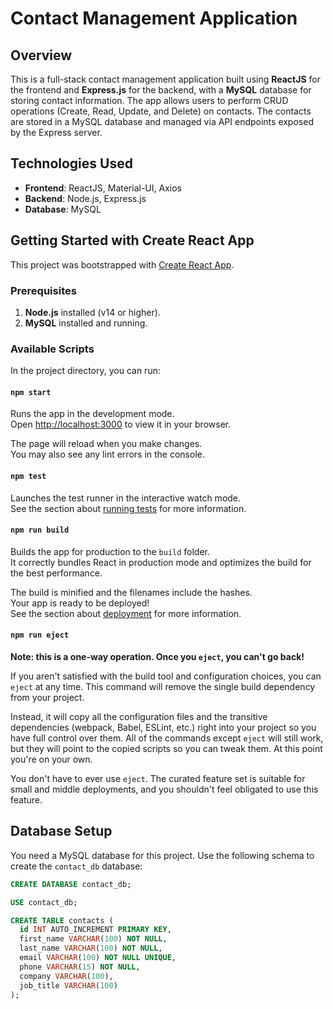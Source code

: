 # Contact Management Application

## Overview

This is a full-stack contact management application built using **ReactJS** for the frontend and **Express.js** for the backend, with a **MySQL** database for storing contact information. The app allows users to perform CRUD operations (Create, Read, Update, and Delete) on contacts. The contacts are stored in a MySQL database and managed via API endpoints exposed by the Express server.

## Technologies Used

- **Frontend**: ReactJS, Material-UI, Axios
- **Backend**: Node.js, Express.js
- **Database**: MySQL

## Getting Started with Create React App

This project was bootstrapped with [Create React App](https://github.com/facebook/create-react-app).

### Prerequisites

1. **Node.js** installed (v14 or higher).
2. **MySQL** installed and running.

### Available Scripts

In the project directory, you can run:

#### `npm start`

Runs the app in the development mode.\
Open [http://localhost:3000](http://localhost:3000) to view it in your browser.

The page will reload when you make changes.\
You may also see any lint errors in the console.

#### `npm test`

Launches the test runner in the interactive watch mode.\
See the section about [running tests](https://facebook.github.io/create-react-app/docs/running-tests) for more information.

#### `npm run build`

Builds the app for production to the `build` folder.\
It correctly bundles React in production mode and optimizes the build for the best performance.

The build is minified and the filenames include the hashes.\
Your app is ready to be deployed!\
See the section about [deployment](https://facebook.github.io/create-react-app/docs/deployment) for more information.

#### `npm run eject`

**Note: this is a one-way operation. Once you `eject`, you can't go back!**

If you aren't satisfied with the build tool and configuration choices, you can `eject` at any time. This command will remove the single build dependency from your project.

Instead, it will copy all the configuration files and the transitive dependencies (webpack, Babel, ESLint, etc.) right into your project so you have full control over them. All of the commands except `eject` will still work, but they will point to the copied scripts so you can tweak them. At this point you're on your own.

You don't have to ever use `eject`. The curated feature set is suitable for small and middle deployments, and you shouldn't feel obligated to use this feature.

## Database Setup

You need a MySQL database for this project. Use the following schema to create the `contact_db` database:

```sql
CREATE DATABASE contact_db;

USE contact_db;

CREATE TABLE contacts (
  id INT AUTO_INCREMENT PRIMARY KEY,
  first_name VARCHAR(100) NOT NULL,
  last_name VARCHAR(100) NOT NULL,
  email VARCHAR(100) NOT NULL UNIQUE,
  phone VARCHAR(15) NOT NULL,
  company VARCHAR(100),
  job_title VARCHAR(100)
);
